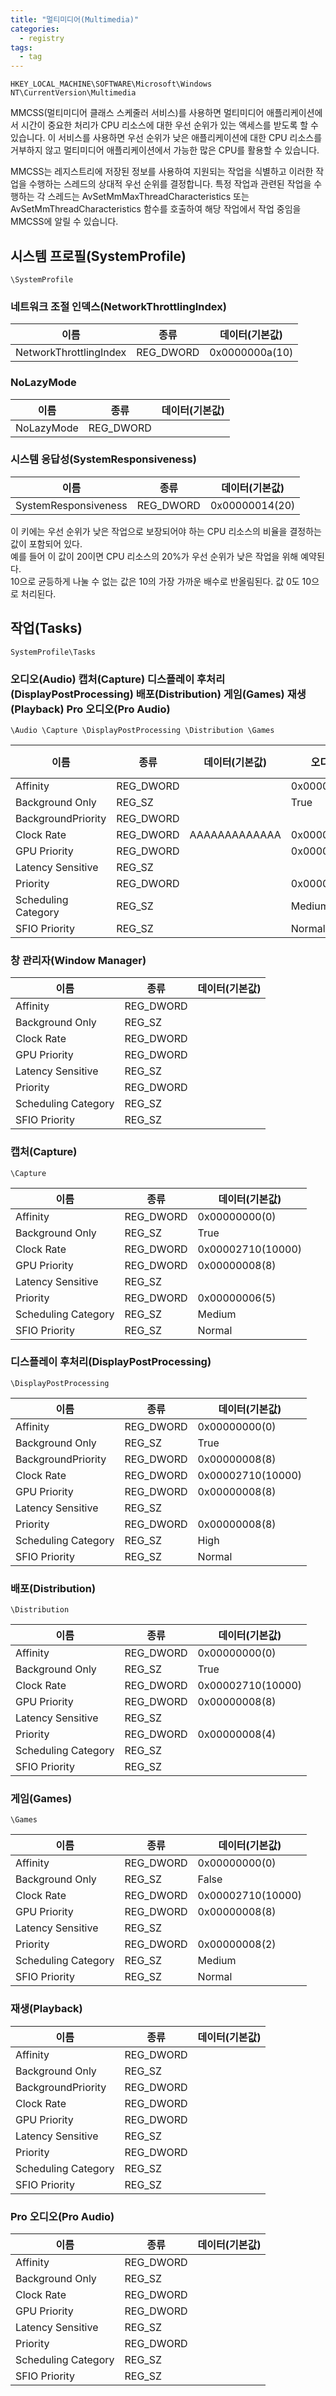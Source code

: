 ```yaml
---
title: "멀티미디어(Multimedia)"
categories:
  - registry
tags:
  - tag
---
```

```
HKEY_LOCAL_MACHINE\SOFTWARE\Microsoft\Windows NT\CurrentVersion\Multimedia
```
MMCSS(멀티미디어 클래스 스케줄러 서비스)를 사용하면 멀티미디어 애플리케이션에서 시간이 중요한 처리가 CPU 리소스에 대한 우선 순위가 있는 액세스를 받도록 할 수 있습니다. 이 서비스를 사용하면 우선 순위가 낮은 애플리케이션에 대한 CPU 리소스를 거부하지 않고 멀티미디어 애플리케이션에서 가능한 많은 CPU를 활용할 수 있습니다.

MMCSS는 레지스트리에 저장된 정보를 사용하여 지원되는 작업을 식별하고 이러한 작업을 수행하는 스레드의 상대적 우선 순위를 결정합니다. 특정 작업과 관련된 작업을 수행하는 각 스레드는 AvSetMmMaxThreadCharacteristics 또는 AvSetMmThreadCharacteristics 함수를 호출하여 해당 작업에서 작업 중임을 MMCSS에 알릴 수 있습니다.

## 시스템 프로필(SystemProfile)
```
\SystemProfile
```
### 네트워크 조절 인덱스(NetworkThrottlingIndex)

|이름|종류|데이터(기본값)|
|---|---|---|
|NetworkThrottlingIndex|REG_DWORD|0x0000000a(10)|

### NoLazyMode

|이름|종류|데이터(기본값)|
|---|---|---|
|NoLazyMode|REG_DWORD||

### 시스템 응답성(SystemResponsiveness)

|이름|종류|데이터(기본값)|
|---|---|---|
|SystemResponsiveness|REG_DWORD|0x00000014(20)|

이 키에는 우선 순위가 낮은 작업으로 보장되어야 하는 CPU 리소스의 비율을 결정하는 값이 포함되어 있다.  
예를 들어 이 값이 20이면 CPU 리소스의 20%가 우선 순위가 낮은 작업을 위해 예약된다.  
10으로 균등하게 나눌 수 없는 값은 10의 가장 가까운 배수로 반올림된다. 값 0도 10으로 처리된다.

## 작업(Tasks)
```
SystemProfile\Tasks
```
### 오디오(Audio) 캡처(Capture) 디스플레이 후처리(DisplayPostProcessing) 배포(Distribution) 게임(Games) 재생(Playback) Pro 오디오(Pro Audio)
```
\Audio \Capture \DisplayPostProcessing \Distribution \Games
```

|이름               |종류      |데이터(기본값)|오디오(Audio)|캡처(Capture)|디스플레이 후처리(DisplayPostProcessing)|배포(Distribution)|게임(Games)|재생(Playback)|Pro 오디오(Pro Audio)|창 관리자(Window Manager)|
|---|---|---|---|---|---|---|---|---|---|---|
|Affinity           |REG_DWORD|             |0x00000000(0)    |0x00000000(0)    |0x00000000(0)    |0x00000000(0)    |0x00000000(0)    |0x00000000(0)    |0x00000000(0)    |0x00000000(0)|
|Background Only    |REG_SZ   |             |True             |True             |True             |True             |False            |False            |False            |True|
|BackgroundPriority |REG_DWORD|             |                 |                 |0x00000008(8)    |                 |                 |0x00000004(4)    |                 ||
|Clock Rate         |REG_DWORD|AAAAAAAAAAAAA|0x00002710(10000)|0x00002710(10000)|0x00002710(10000)|0x00002710(10000)|0x00002710(10000)|0x00002710(10000)|0x00002710(10000)|0x00002710(10000)|
|GPU Priority       |REG_DWORD|             |0x00000008(8)    |0x00000008(8)    |0x00000008(8)    |0x00000008(8)    |0x00000008(8)    |0x00000008(8)    |0x00000008(8)    |0x00000008(8)|
|Latency Sensitive  |REG_SZ   |             |                 |                 |                 |                 |                 |                 |                 ||
|Priority           |REG_DWORD|             |0x00000006(6)    |0x00000006(5)    |0x00000008(8)    |0x00000008(4)    |0x00000008(2)    |0x00000008(3)    |0x00000008(1)    |0x00000008(5)|
|Scheduling Category|REG_SZ   |             |Medium           |Medium           |High             |Medium           |Medium           |Medium           |High             |Medium|
|SFIO Priority      |REG_SZ   |             |Normal           |Normal           |Normal           |Normal           |Normal           |Normal           |Normal           |Normal|

### 창 관리자(Window Manager)

|이름|종류|데이터(기본값)|
|---|---|---|
|Affinity|REG_DWORD|
|Background Only|REG_SZ|
|Clock Rate|REG_DWORD|
|GPU Priority|REG_DWORD|
|Latency Sensitive|REG_SZ|
|Priority|REG_DWORD|
|Scheduling Category|REG_SZ|
|SFIO Priority|REG_SZ|

### 캡처(Capture)
```
\Capture
```

|이름|종류|데이터(기본값)|
|---|---|---|
|Affinity|REG_DWORD|0x00000000(0)|
|Background Only|REG_SZ|True|
|Clock Rate|REG_DWORD|0x00002710(10000)|
|GPU Priority|REG_DWORD|0x00000008(8)|
|Latency Sensitive|REG_SZ||
|Priority|REG_DWORD|0x00000006(5)|
|Scheduling Category|REG_SZ|Medium|
|SFIO Priority|REG_SZ|Normal|

### 디스플레이 후처리(DisplayPostProcessing)
```
\DisplayPostProcessing
```

|이름|종류|데이터(기본값)|
|---|---|---|
|Affinity|REG_DWORD|0x00000000(0)|
|Background Only|REG_SZ|True|
|BackgroundPriority|REG_DWORD|0x00000008(8)|
|Clock Rate|REG_DWORD|0x00002710(10000)|
|GPU Priority|REG_DWORD|0x00000008(8)|
|Latency Sensitive|REG_SZ||
|Priority|REG_DWORD|0x00000008(8)|
|Scheduling Category|REG_SZ|High|
|SFIO Priority|REG_SZ|Normal|

### 배포(Distribution)
```
\Distribution
```

|이름|종류|데이터(기본값)|
|---|---|---|
|Affinity|REG_DWORD|0x00000000(0)|
|Background Only|REG_SZ|True|
|Clock Rate|REG_DWORD|0x00002710(10000)|
|GPU Priority|REG_DWORD|0x00000008(8)|
|Latency Sensitive|REG_SZ||
|Priority|REG_DWORD|0x00000008(4)|
|Scheduling Category|REG_SZ|
|SFIO Priority|REG_SZ|

### 게임(Games)
```
\Games
```

|이름|종류|데이터(기본값)|
|---|---|---|
|Affinity|REG_DWORD|0x00000000(0)|
|Background Only|REG_SZ|False|
|Clock Rate|REG_DWORD|0x00002710(10000)|
|GPU Priority|REG_DWORD|0x00000008(8)|
|Latency Sensitive|REG_SZ||
|Priority|REG_DWORD|0x00000008(2)|
|Scheduling Category|REG_SZ|Medium|
|SFIO Priority|REG_SZ|Normal|


### 재생(Playback)

|이름|종류|데이터(기본값)|
|---|---|---|
|Affinity|REG_DWORD|
|Background Only|REG_SZ|
|BackgroundPriority|REG_DWORD|
|Clock Rate|REG_DWORD|
|GPU Priority|REG_DWORD|
|Latency Sensitive|REG_SZ|
|Priority|REG_DWORD|
|Scheduling Category|REG_SZ|
|SFIO Priority|REG_SZ|

### Pro 오디오(Pro Audio)

|이름|종류|데이터(기본값)|
|---|---|---|
|Affinity|REG_DWORD|
|Background Only|REG_SZ|
|Clock Rate|REG_DWORD|
|GPU Priority|REG_DWORD|
|Latency Sensitive|REG_SZ|
|Priority|REG_DWORD|
|Scheduling Category|REG_SZ|
|SFIO Priority|REG_SZ|
